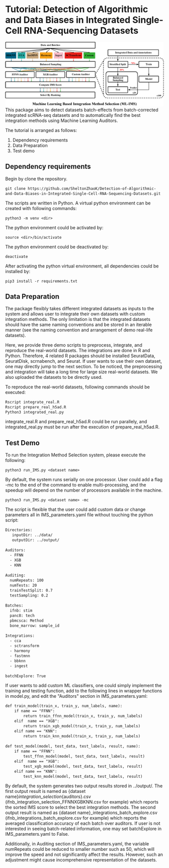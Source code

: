 # Tutorial: Detection of Algorithmic and Data Biases in Integrated Single-Cell RNA-Sequencing Datasets
![Machine Learning Based Integration Method Selection](./workflow.png)
This package aims to detect datasets batch-effects from batch-corrected integrated scRNA-seq datasets and to automatically find the best integration methods using Machine Learning Auditors.

The tutorial is arranged as follows:
1. Dependency requirements
2. Data Preparation
3. Test demo

## Dependency requirements
Begin by clone the repository.
```
git clone https://github.com/SheltonZhaoK/Detection-of-Algorithmic-and-Data-Biases-in-Integrated-Single-Cell-RNA-Sequencing-Datasets.git
```
The scripts are written in Python. A virtual python environment can be created with following commands:
``` 
python3 -m venv <dir>
```
The python environment could be activated by:
```
source <dir>/bin/activate
```
The python environment could be deactivated by:
```
deactivate
```
After activating the python virtual environment, all dependencies could be installed by:
```
pip3 install -r requirements.txt
```

## Data Preparation
The package flexibly takes different integrated datasets as inputs to the system and allows user to integrate their own datasets with custom integration methods. The only limitation is that the integrated datasets should have the same naming conventions and be stored in an iterable manner (see the naming convention and arrangement of demo real-life datasets).

Here, we provide three demo scripts to preprocess, integrate, and reproduce the real-world datasets. The integrations are done in R and Python. Therefore, 4 related R packages should be installed SeuratData, SeuratDisk, scrnabench, and Seurat. If user wants to use their own dataset, one may directly jump to the next section. To be noticed, the preprocessing and integration will take a long time for large size real-world datasets. We also uploaded the datasets to be directly used. 

To reproduce the real-world datasets, following commands should be executed:
```
Rscript integrate_real.R
Rscript prepare_real_h5ad.R
Python3 integrated_real.py
```
integrate_real.R and prepare_real_h5ad.R could be run parallely, and integrated_real.py must be run after the execution of prepare_real_h5ad.R.

## Test Demo
To run the Integration Method Selection system, please execute the following:
```
python3 run_IMS.py <dataset name>
```
By default, the system runs serially on one processor. User could add a flag -mc to the end of the command to enable multi-processing, and the speedup will depend on the number of processors available in the machine.
```
python3 run_IMS.py <dataset name> -mc
```
The script is flexible that the user could add custom data or change parameters all in IMS_parameters.yaml file without touching the python script:
```
Directories:
   inputDir: ../data/
   outputDir: ../output/

Auditors:
  - FFNN
  - XGB
  - KNN

Auditing:
  numRepeats: 100
  numTests: 20
  trainTestSplit: 0.7
  testSampling: 0.2

Batches:
  ifnb: stim
  panc8: tech
  pbmcsca: Method
  bone_marrow: sample_id

Integrations:
  - cca
  - sctransform
  - harmony
  - fastmnn
  - bbknn
  - ingest

batchExplore: True
```
If user wants to add custom ML classifiers, one could simply implement the training and testing function, add to the following lines in wrapper functions in model.py, and edit the "Auditors" section in IMS_parameters.yaml:
```
def train_model(train_x, train_y, num_labels, name):
    if name == "FFNN":
        return train_ffnn_model(train_x, train_y, num_labels)
    elif  name == "XGB":
        return train_xgb_model(train_x, train_y, num_labels)
    elif name == "KNN":
        return train_knn_model(train_x, train_y, num_labels) 

def test_model(model, test_data, test_labels, result, name):
    if name == "FFNN":
        test_ffnn_model(model, test_data, test_labels, result)
    elif  name == "XGB":
        test_xgb_model(model, test_data, test_labels, result)
    elif name == "KNN":
        test_knn_model(model, test_data, test_labels, result)
```
By default, the system generates two output results stored in ../output/. The first output result is named as {dataset name}_integration_selection_{auditors}.csv (ifnb_integration_selection_FFNNXGBKNN.csv for example) which reports the sorted IMS score to select the best integration methods. The second output result is named as {dataset name}_integrations_batch_explore.csv (ifnb_integrations_batch_explore.csv for example) which reports the averaged classification accuracy of each batch over auditors. If user is not interested in seeing batch-related information, one may set batchExplore in IMS_parameters.yaml to False.

Additionally, in Auditing section of IMS_parameters.yaml, the variable numRepeats could be reduced to smaller number such as 50, which will improve the speed and not significantly affect the results. However, such an adjustment might cause incomprehensive representation of the datasets.


